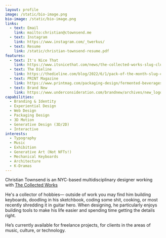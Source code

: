 ```yaml
---
layout: profile
image: /static/bio-image.png
bio-image: /static/bio-image.png
links:
  - text: Email
    link: mailto:christian@ctownsend.me
  - text: Instagram
    link: https://www.instagram.com/_twerkus/
  - text: Resume
    link: /static/christian-townsend-resume.pdf
features:
  - text: It's Nice That
    link: https://www.itsnicethat.com/news/the-collected-works-slug-club-kombucha-graphic-design-050422
  - text: The Dieline
    link: https://thedieline.com/blog/2022/6/1/pack-of-the-month-slug-club?
  - text: PRINT Magazine
    link: https://www.printmag.com/packaging-design/fermented-beverages-have-never-looked-as-charming-as-slug-club-kombucha/
  - text: Brand New
    link: https://www.underconsideration.com/brandnew/archives/new_logo_identity_and_packaging_for_slug_club_by_the_collected_works.php#disqus_thread
capabilities:
  - Branding & Identity
  - Experiential Design
  - Web Design
  - Packaging Design
  - 3D Motion
  - Generative Design (3D/2D)
  - Interactive
interests:
  - Typography
  - Music
  - Exhibition
  - Generative Art (Not NFTs!)
  - Mechanical Keyboards
  - Architecture
  - K-Dramas
---
```

Christian Townsend is an NYC-based multidisciplinary designer working with [The Collected Works](https://thecollectedworks.com/)

He's a collector of hobbies— outside of work you may find him building keyboards, doodling in his sketchbook, coding some shit, cooking, or most recently shredding it in guitar hero. When designing, he particularly enjoys building tools to make his life easier and spending time getting the <span class="nowrap">details right.</span>

He’s currently available for freelance projects, for clients in the areas of music, culture, or technology.